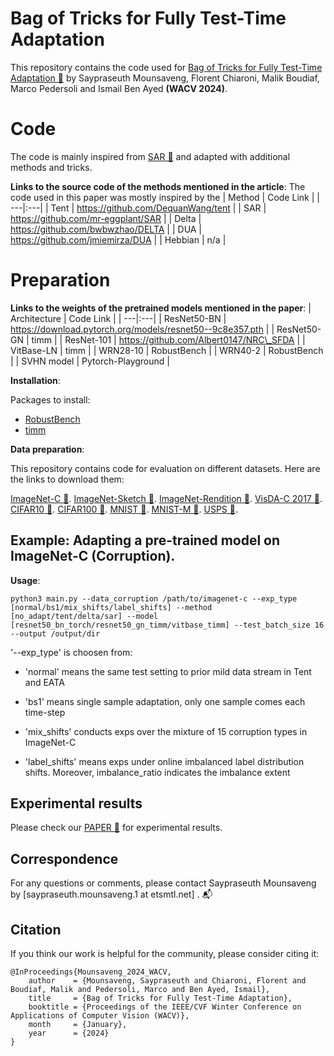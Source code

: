 # Bag of Tricks for Fully Test-Time Adaptation

This repository contains the code used for [Bag of Tricks for Fully Test-Time Adaptation 🔗](https://arxiv.org/pdf/2310.02416.pdf) by
Saypraseuth Mounsaveng, Florent Chiaroni, Malik Boudiaf, Marco Pedersoli and Ismail Ben Ayed **(WACV 2024)**.

# Code
The code is mainly inspired from [SAR 🔗](https://github.com/mr-eggplant/SAR) and adapted with additional methods and tricks.

**Links to the source code of the methods mentioned in the article**:
The code used in this paper was mostly inspired by the
| Method | Code Link |
| ---|:---|
| Tent | https://github.com/DequanWang/tent |
| SAR | https://github.com/mr-eggplant/SAR |
| Delta | https://github.com/bwbwzhao/DELTA |
| DUA |  https://github.com/jmiemirza/DUA |
| Hebbian | n/a |

# Preparation

**Links to the weights of the pretrained models mentioned in the paper**:
| Architecture | Code Link |
| ---|:---|
| ResNet50-BN | https://download.pytorch.org/models/resnet50--9c8e357.pth |
| ResNet50-GN | timm |
| ResNet-101 | https://github.com/Albert0147/NRC\_SFDA |
| VitBase-LN | timm |
| WRN28-10 | RobustBench |
| WRN40-2 | RobustBench |
| SVHN model | Pytorch-Playground |

**Installation**:

Packages to install:

- [RobustBench](https://pytorch.org/)
- [timm](https://github.com/rwightman/pytorch-image-models)


**Data preparation**:

This repository contains code for evaluation on different datasets. Here are the links to download them:

[ImageNet-C 🔗](https://zenodo.org/record/2235448#.YpCSLxNBxAc).
[ImageNet-Sketch 🔗](https://drive.google.com/open?id=1Mj0i5HBthqH1p_yeXzsg22gZduvgoNeA).
[ImageNet-Rendition 🔗](https://people.eecs.berkeley.edu/~hendrycks/imagenet-r.tar).
[VisDA-C 2017 🔗](https://github.com/VisionLearningGroup/taskcv-2017-public/tree/master/classification).
[CIFAR10 🔗](https://www.cs.toronto.edu/~kriz/cifar-10-python.tar.gz).
[CIFAR100 🔗](https://www.cs.toronto.edu/~kriz/cifar-100-python.tar.gz).
[MNIST 🔗](https://www.kaggle.com/datasets/hojjatk/mnist-dataset/download?datasetVersionNumber=1).
[MNIST-M 🔗](https://www.kaggle.com/datasets/profsoft/mnistm-dataset/download?datasetVersionNumber=1).
[USPS 🔗](https://git-disl.github.io/GTDLBench/datasets/usps_dataset/).

## Example: Adapting a pre-trained model on ImageNet-C (Corruption).

**Usage**:

```
python3 main.py --data_corruption /path/to/imagenet-c --exp_type [normal/bs1/mix_shifts/label_shifts] --method [no_adapt/tent/delta/sar] --model [resnet50_bn_torch/resnet50_gn_timm/vitbase_timm] --test_batch_size 16 --output /output/dir
```

'--exp_type' is choosen from:

- 'normal' means the same test setting to prior mild data stream in Tent and EATA

- 'bs1' means single sample adaptation, only one sample comes each time-step

- 'mix_shifts' conducts exps over the mixture of 15 corruption types in ImageNet-C

- 'label_shifts' means exps under online imbalanced label distribution shifts. Moreover, imbalance_ratio indicates the imbalance extent


 ## Experimental results

Please check our [PAPER 🔗](https://arxiv.org/pdf/2310.02416.pdf) for experimental results.


## Correspondence

For any questions or comments, please contact Saypraseuth Mounsaveng by [saypraseuth.mounsaveng.1 at etsmtl.net] .  📬


## Citation
If you think our work is helpful for the community, please consider citing it:
```
@InProceedings{Mounsaveng_2024_WACV,
    author    = {Mounsaveng, Saypraseuth and Chiaroni, Florent and Boudiaf, Malik and Pedersoli, Marco and Ben Ayed, Ismail},
    title     = {Bag of Tricks for Fully Test-Time Adaptation},
    booktitle = {Proceedings of the IEEE/CVF Winter Conference on Applications of Computer Vision (WACV)},
    month     = {January},
    year      = {2024}
}
```
